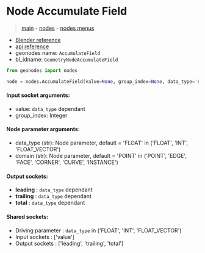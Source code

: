 # Node Accumulate Field

> [main](../structure.md) - [nodes](nodes.md) - [nodes menus](nodes_menus.md)

- [Blender reference](https://docs.blender.org/manual/en/latest/modeling/geometry_nodes/utilities/accumulate_field.html)
- [api reference](https://docs.blender.org/api/current/bpy.types.GeometryNodeAccumulateField.html)
- geonodes name: `AccumulateField`
- bl_idname: `GeometryNodeAccumulateField`

```python
from geonodes import nodes

node = nodes.AccumulateField(value=None, group_index=None, data_type='FLOAT', domain='POINT')
```

#### Input socket arguments:

- value: `data_type` dependant
- group_index: Integer

#### Node parameter arguments:

- data_type (str): Node parameter, default = 'FLOAT' in ('FLOAT', 'INT', 'FLOAT_VECTOR')
- domain (str): Node parameter, default = 'POINT' in ('POINT', 'EDGE', 'FACE', 'CORNER', 'CURVE', 'INSTANCE')

#### Output sockets:

- **leading** : ``data_type`` dependant
- **trailing** : ``data_type`` dependant
- **total** : ``data_type`` dependant

#### Shared sockets:

- Driving parameter : ``data_type`` in ('FLOAT', 'INT', 'FLOAT_VECTOR')
- Input sockets  : ['value']
- Output sockets : ['leading', 'trailing', 'total']
